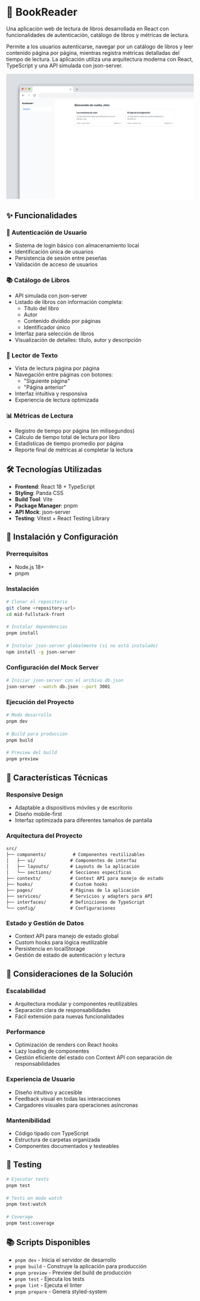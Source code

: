 # 📖 BookReader

Una aplicación web de lectura de libros desarrollada en React con funcionalidades de autenticación, catálogo de libros y métricas de lectura.

Permite a los usuarios autenticarse, navegar por un catálogo de libros y leer contenido página por página, mientras registra métricas detalladas del tiempo de lectura. La aplicación utiliza una arquitectura moderna con React, TypeScript y una API simulada con json-server.

![BookReader](/assets/og.png)

## ✨ Funcionalidades

### 🔐 Autenticación de Usuario

- Sistema de login básico con almacenamiento local
- Identificación única de usuarios
- Persistencia de sesión entre peseñas
- Validación de acceso de usuarios

### 📚 Catálogo de Libros

- API simulada con json-server
- Listado de libros con información completa:
  - Título del libro
  - Autor
  - Contenido dividido por páginas
  - Identificador único
- Interfaz para selección de libros
- Visualización de detalles: título, autor y descripción

### 📖 Lector de Texto

- Vista de lectura página por página
- Navegación entre páginas con botones:
  - "Siguiente página"
  - "Página anterior"
- Interfaz intuitiva y responsiva
- Experiencia de lectura optimizada

### 📊 Métricas de Lectura

- Registro de tiempo por página (en milisegundos)
- Cálculo de tiempo total de lectura por libro
- Estadísticas de tiempo promedio por página
- Reporte final de métricas al completar la lectura

## 🛠️ Tecnologías Utilizadas

- **Frontend**: React 18 + TypeScript
- **Styling**: Panda CSS
- **Build Tool**: Vite
- **Package Manager**: pnpm
- **API Mock**: json-server
- **Testing**: Vitest + React Testing Library

## 🚀 Instalación y Configuración

### Prerrequisitos

- Node.js 18+
- pnpm

### Instalación

```bash
# Clonar el repositorio
git clone <repository-url>
cd mid-fullstack-front

# Instalar dependencias
pnpm install

# Instalar json-server globalmente (si no está instalado)
npm install -g json-server
```

### Configuración del Mock Server

```bash
# Iniciar json-server con el archivo db.json
json-server --watch db.json --port 3001
```

### Ejecución del Proyecto

```bash
# Modo desarrollo
pnpm dev

# Build para producción
pnpm build

# Preview del build
pnpm preview
```

## 📱 Características Técnicas

### Responsive Design

- Adaptable a dispositivos móviles y de escritorio
- Diseño mobile-first
- Interfaz optimizada para diferentes tamaños de pantalla

### Arquitectura del Proyecto

```text
src/
├── components/          # Componentes reutilizables
│   ├── ui/             # Componentes de interfaz
│   ├── layouts/        # Layouts de la aplicación
│   └── sections/       # Secciones específicas
├── contexts/           # Context API para manejo de estado
├── hooks/              # Custom hooks
├── pages/              # Páginas de la aplicación
├── services/           # Servicios y adapters para API
├── interfaces/         # Definiciones de TypeScript
└── config/             # Configuraciones
```

### Estado y Gestión de Datos

- Context API para manejo de estado global
- Custom hooks para lógica reutilizable
- Persistencia en localStorage
- Gestión de estado de autenticación y lectura

## 🎯 Consideraciones de la Solución

### Escalabilidad

- Arquitectura modular y componentes reutilizables
- Separación clara de responsabilidades
- Fácil extensión para nuevas funcionalidades

### Performance

- Optimización de renders con React hooks
- Lazy loading de componentes
- Gestión eficiente del estado con Context API con separación de responsabilidades

### Experiencia de Usuario

- Diseño intuitivo y accesible
- Feedback visual en todas las interacciones
- Cargadores visuales para operaciones asíncronas

### Mantenibilidad

- Código tipado con TypeScript
- Estructura de carpetas organizada
- Componentes documentados y testeables

## 🧪 Testing

```bash
# Ejecutar tests
pnpm test

# Tests en modo watch
pnpm test:watch

# Coverage
pnpm test:coverage
```

## 📚 Scripts Disponibles

- `pnpm dev` - Inicia el servidor de desarrollo
- `pnpm build` - Construye la aplicación para producción
- `pnpm preview` - Preview del build de producción
- `pnpm test` - Ejecuta los tests
- `pnpm lint` - Ejecuta el linter
- `pnpm prepare` - Genera styled-system
